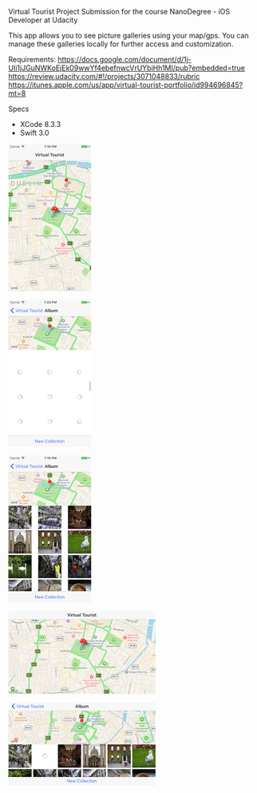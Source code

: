 Virtual Tourist
Project Submission for the course NanoDegree - iOS Developer at Udacity

This app allows you to see picture galleries using your map/gps. You can manage these galleries locally for further access and customization.


Requirements:
https://docs.google.com/document/d/1j-UIi1jJGuNWKoEjEk09wwYf4ebefnwcVrUYbiHh1MI/pub?embedded=true
https://review.udacity.com/#!/projects/3071048833/rubric
https://itunes.apple.com/us/app/virtual-tourist-portfolio/id994696845?mt=8

Specs
- XCode 8.3.3
- Swift 3.0

![](/Screenshots/01.png)

![](/Screenshots/02.png)

![](/Screenshots/03.png)

![](/Screenshots/04.png)

![](/Screenshots/05.png)



